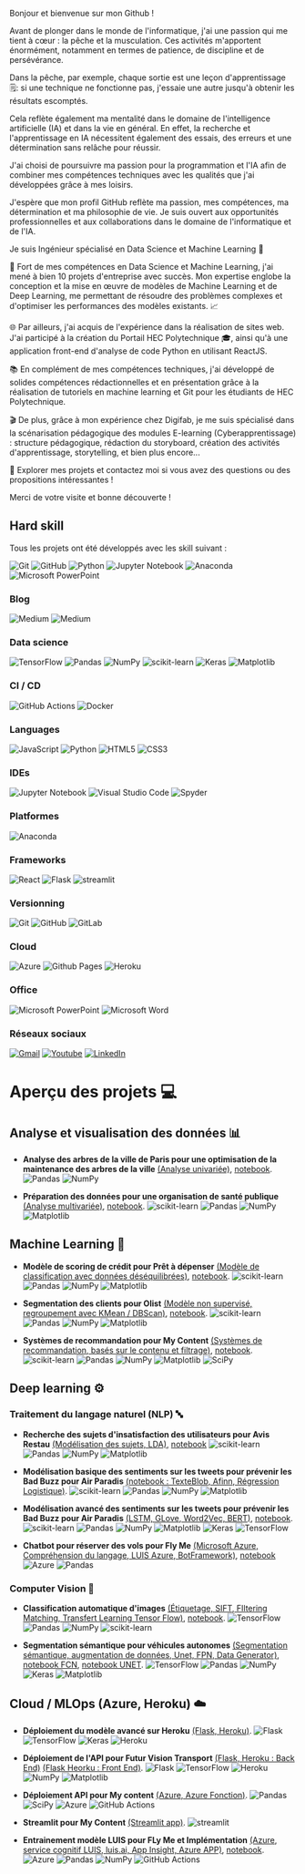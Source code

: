 Bonjour et bienvenue sur mon Github !

Avant de plonger dans le monde de l'informatique, j'ai une passion qui me tient à cœur : la pêche et la musculation. Ces activités m'apportent énormément, notamment en termes de patience, de discipline et de persévérance. 

Dans la pêche, par exemple, chaque sortie est une leçon d'apprentissage 🗒️: si une technique ne fonctionne pas, j'essaie une autre jusqu'à obtenir les résultats escomptés. 

Cela reflète également ma mentalité dans le domaine de l'intelligence artificielle (IA) et dans la vie en général. En effet, la recherche et l'apprentissage en IA nécessitent également des essais, des erreurs et une détermination sans relâche pour réussir.

J'ai choisi de poursuivre ma passion pour la programmation et l'IA afin de combiner mes compétences techniques avec les qualités que j'ai développées grâce à mes loisirs. 

J'espère que mon profil GitHub reflète ma passion, mes compétences, ma détermination et ma philosophie de vie. Je suis ouvert aux opportunités professionnelles et aux collaborations dans le domaine de l'informatique et de l'IA. 

Je suis Ingénieur spécialisé en Data Science et Machine Learning 🤖

🎯 Fort de mes compétences en Data Science et Machine Learning, j'ai mené à bien 10 projets d'entreprise avec succès. Mon expertise englobe la conception et la mise en œuvre de modèles de Machine Learning et de Deep Learning, me permettant de résoudre des problèmes complexes et d'optimiser les performances des modèles existants. 📈

🌐 Par ailleurs, j'ai acquis de l'expérience dans la réalisation de sites web. J'ai participé à la création du Portail HEC Polytechnique 🎓, ainsi qu'à une application front-end d'analyse de code Python en utilisant ReactJS.

📚 En complément de mes compétences techniques, j'ai développé de solides compétences rédactionnelles et en présentation grâce à la réalisation de tutoriels en machine learning et Git pour les étudiants de HEC Polytechnique.

🎬 De plus, grâce à mon expérience chez Digifab, je me suis spécialisé dans la scénarisation pédagogique des modules E-learning (Cyberapprentissage) : structure pédagogique, rédaction du storyboard, création des activités d'apprentissage, storytelling, et bien plus encore... 

🌟 Explorer mes projets et contactez moi si vous avez des questions ou des propositions intéressantes !

Merci de votre visite et bonne découverte !  

## Hard skill

Tous  les  projets  ont été développés  avec  les  skill  suivant  :

![Git](https://img.shields.io/badge/git-%23F05033.svg?style=for-the-badge&logo=git&logoColor=white) ![GitHub](https://img.shields.io/badge/github-%23121011.svg?style=for-the-badge&logo=github&logoColor=white) ![Python](https://img.shields.io/badge/python-3670A0?style=for-the-badge&logo=python&logoColor=ffdd54) ![Jupyter Notebook](https://img.shields.io/badge/jupyter-%23FA0F00.svg?style=for-the-badge&logo=jupyter&logoColor=white) ![Anaconda](https://img.shields.io/badge/Anaconda-%2344A833.svg?style=for-the-badge&logo=anaconda&logoColor=white) ![Microsoft PowerPoint](https://img.shields.io/badge/Microsoft_PowerPoint-B7472A?style=for-the-badge&logo=microsoft-powerpoint&logoColor=white)

### Blog

![Medium](https://img.shields.io/badge/Medium-12100E?style=for-the-badge&logo=medium&logoColor=white) ![Medium](https://img.shields.io/badge/Digifab-79E?style=for-the-badge&logo=digifab&logoColor=white)

### Data science

![TensorFlow](https://img.shields.io/badge/TensorFlow-%23FF6F00.svg?style=for-the-badge&logo=TensorFlow&logoColor=white) ![Pandas](https://img.shields.io/badge/pandas-%23150458.svg?style=for-the-badge&logo=pandas&logoColor=white) ![NumPy](https://img.shields.io/badge/numpy-%23013243.svg?style=for-the-badge&logo=numpy&logoColor=white) ![scikit-learn](https://img.shields.io/badge/scikit--learn-%23F7931E.svg?style=for-the-badge&logo=scikit-learn&logoColor=white) ![Keras](https://img.shields.io/badge/Keras-%23D00000.svg?style=for-the-badge&logo=Keras&logoColor=white)
![Matplotlib](https://img.shields.io/badge/Matplotlib-%23ffffff.svg?style=for-the-badge&logo=Matplotlib&logoColor=black)

  
### CI / CD

![GitHub Actions](https://img.shields.io/badge/github%20actions-%232671E5.svg?style=for-the-badge&logo=githubactions&logoColor=white) ![Docker](https://img.shields.io/badge/docker-%230db7ed.svg?style=for-the-badge&logo=docker&logoColor=white)

### Languages

![JavaScript](https://img.shields.io/badge/javascript-%23323330.svg?style=for-the-badge&logo=javascript&logoColor=%23F7DF1E) ![Python](https://img.shields.io/badge/python-3670A0?style=for-the-badge&logo=python&logoColor=ffdd54) ![HTML5](https://img.shields.io/badge/html5-%23E34F26.svg?style=for-the-badge&logo=html5&logoColor=white) ![CSS3](https://img.shields.io/badge/css3-%231572B6.svg?style=for-the-badge&logo=css3&logoColor=white)

### IDEs

![Jupyter Notebook](https://img.shields.io/badge/jupyter-%23FA0F00.svg?style=for-the-badge&logo=jupyter&logoColor=white) ![Visual Studio Code](https://img.shields.io/badge/Visual%20Studio%20Code-0078d7.svg?style=for-the-badge&logo=visual-studio-code&logoColor=white) ![Spyder](https://img.shields.io/badge/Spyder-838485?style=for-the-badge&logo=spyder%20ide&logoColor=maroon)

### Platformes

![Anaconda](https://img.shields.io/badge/Anaconda-%2344A833.svg?style=for-the-badge&logo=anaconda&logoColor=white)


### Frameworks


![React](https://img.shields.io/badge/react-%2320232a.svg?style=for-the-badge&logo=react&logoColor=%2361DAFB) ![Flask](https://img.shields.io/badge/flask-%23000.svg?style=for-the-badge&logo=flask&logoColor=white) ![streamlit](https://img.shields.io/badge/streamlit-%23000.svg?style=for-the-badge&logo=streamlit&logoColor=white) 

### Versionning

![Git](https://img.shields.io/badge/git-%23F05033.svg?style=for-the-badge&logo=git&logoColor=white) ![GitHub](https://img.shields.io/badge/github-%23121011.svg?style=for-the-badge&logo=github&logoColor=white) ![GitLab](https://img.shields.io/badge/gitlab-%23181717.svg?style=for-the-badge&logo=gitlab&logoColor=white)

### Cloud

 
![Azure](https://img.shields.io/badge/azure-%230072C6.svg?style=for-the-badge&logo=microsoftazure&logoColor=white) ![Github Pages](https://img.shields.io/badge/github%20pages-121013?style=for-the-badge&logo=github&logoColor=white) ![Heroku](https://img.shields.io/badge/heroku-%23430098.svg?style=for-the-badge&logo=heroku&logoColor=white)

### Office

![Microsoft PowerPoint](https://img.shields.io/badge/Microsoft_PowerPoint-B7472A?style=for-the-badge&logo=microsoft-powerpoint&logoColor=white) ![Microsoft Word](https://img.shields.io/badge/Microsoft_Word-2B579A?style=for-the-badge&logo=microsoft-word&logoColor=white)

### Réseaux sociaux
[![Gmail](https://img.shields.io/badge/Gmail-D14836?style=for-the-badge&logo=gmail&logoColor=white)]([https://mail.google.com/mail/?view=cm&fs=1&to=derraz.mohamedreda@gmail.com&su=SUBJECT&body=BODY&bcc=derraz.mohamedreda@gmail.com]]) [![Youtube](https://img.shields.io/badge/YouTube-FF0000?style=for-the-badge&logo=youtube&logoColor=white)](https://www.youtube.com/) [ ![LinkedIn](https://img.shields.io/badge/linkedin-%230077B5.svg?style=for-the-badge&logo=linkedin&logoColor=white)
](https://www.linkedin.com/in/mohamed-r%C3%A9da-derraz-1164a7227/) 

# Aperçu des projets 💻

## Analyse et visualisation des données 📊

- **Analyse des arbres de la ville de Paris pour une optimisation de la maintenance des arbres de la ville** [(Analyse univariée)](https://github.com/reda76/vegetalisation-paris), [notebook](https://nbviewer.org/github/reda76/vegetalisation-paris/blob/main/V%C3%A9g%C3%A9talisation%20Paris.ipynb).
![Pandas](https://img.shields.io/badge/pandas-%23150458.svg?style=for-the-badge&logo=pandas&logoColor=white) ![NumPy](https://img.shields.io/badge/numpy-%23013243.svg?style=for-the-badge&logo=numpy&logoColor=white)

 
- **Préparation des données pour une organisation de santé publique** [(Analyse multivariée)](https://github.com/reda76/sante-publique-france), [notebook](https://nbviewer.org/github/reda76/sante-publique-france/blob/main/Sant%C3%A9%20Publique%20France.ipynb#Pr%C3%A9parer-des-donn%C3%A9es-pour-un-organisme-de-sant%C3%A9-publique).
![scikit-learn](https://img.shields.io/badge/scikit--learn-%23F7931E.svg?style=for-the-badge&logo=scikit-learn&logoColor=white) ![Pandas](https://img.shields.io/badge/pandas-%23150458.svg?style=for-the-badge&logo=pandas&logoColor=white) ![NumPy](https://img.shields.io/badge/numpy-%23013243.svg?style=for-the-badge&logo=numpy&logoColor=white) ![Matplotlib](https://img.shields.io/badge/Matplotlib-%23ffffff.svg?style=for-the-badge&logo=Matplotlib&logoColor=black)

## Machine Learning 🦾

- **Modèle de scoring de crédit pour Prêt à dépenser** [(Modèle de classification avec données déséquilibrées)](https://github.com/reda76/model-scoring), [notebook](https://nbviewer.org/github/reda76/model-scoring/blob/main/Mod%C3%A8le%20de%20scoring%20-%20Pr%C3%AAt%20%C3%A0%20d%C3%A9penser.ipynb).
![scikit-learn](https://img.shields.io/badge/scikit--learn-%23F7931E.svg?style=for-the-badge&logo=scikit-learn&logoColor=white) ![Pandas](https://img.shields.io/badge/pandas-%23150458.svg?style=for-the-badge&logo=pandas&logoColor=white) ![NumPy](https://img.shields.io/badge/numpy-%23013243.svg?style=for-the-badge&logo=numpy&logoColor=white) ![Matplotlib](https://img.shields.io/badge/Matplotlib-%23ffffff.svg?style=for-the-badge&logo=Matplotlib&logoColor=black)

- **Segmentation des clients pour Olist** [(Modèle non supervisé, regroupement avec KMean / DBScan)](https://github.com/reda76/segmentation-clients-olist), [notebook](https://nbviewer.org/github/reda76/segmentation-clients-olist/blob/main/notebook_essais.ipynb).
![scikit-learn](https://img.shields.io/badge/scikit--learn-%23F7931E.svg?style=for-the-badge&logo=scikit-learn&logoColor=white) ![Pandas](https://img.shields.io/badge/pandas-%23150458.svg?style=for-the-badge&logo=pandas&logoColor=white) ![NumPy](https://img.shields.io/badge/numpy-%23013243.svg?style=for-the-badge&logo=numpy&logoColor=white) ![Matplotlib](https://img.shields.io/badge/Matplotlib-%23ffffff.svg?style=for-the-badge&logo=Matplotlib&logoColor=black)

- **Systèmes de recommandation pour My Content** [(Systèmes de recommandation, basés sur le contenu et filtrage)](https://github.com/reda76/my-content-mvp), [notebook](https://nbviewer.org/github/reda76/my-content-mvp/blob/main/Model.ipynb).
![scikit-learn](https://img.shields.io/badge/scikit--learn-%23F7931E.svg?style=for-the-badge&logo=scikit-learn&logoColor=white) ![Pandas](https://img.shields.io/badge/pandas-%23150458.svg?style=for-the-badge&logo=pandas&logoColor=white) ![NumPy](https://img.shields.io/badge/numpy-%23013243.svg?style=for-the-badge&logo=numpy&logoColor=white) ![Matplotlib](https://img.shields.io/badge/Matplotlib-%23ffffff.svg?style=for-the-badge&logo=Matplotlib&logoColor=black) ![SciPy](https://img.shields.io/badge/SciPy-%230C55A5.svg?style=for-the-badge&logo=scipy&logoColor=%white)

## Deep learning ⚙️

### Traitement du langage naturel (NLP) 🔤

- **Recherche des sujets d'insatisfaction des utilisateurs pour Avis Restau** [(Modélisation des sujets, LDA)](https://github.com/reda76/startup-avis-restau), [notebook](https://nbviewer.org/github/reda76/startup-avis-restau/blob/main/NLP.ipynb)
![scikit-learn](https://img.shields.io/badge/scikit--learn-%23F7931E.svg?style=for-the-badge&logo=scikit-learn&logoColor=white) ![Pandas](https://img.shields.io/badge/pandas-%23150458.svg?style=for-the-badge&logo=pandas&logoColor=white) ![NumPy](https://img.shields.io/badge/numpy-%23013243.svg?style=for-the-badge&logo=numpy&logoColor=white) ![Matplotlib](https://img.shields.io/badge/Matplotlib-%23ffffff.svg?style=for-the-badge&logo=Matplotlib&logoColor=black)

- **Modélisation basique des sentiments sur les tweets pour prévenir les Bad Buzz pour Air Paradis** [(notebook : TexteBlob, Afinn, Régression Logistique)](https://nbviewer.org/github/reda76/air-paradis-NLP/blob/main/modele_base.ipynb).
![scikit-learn](https://img.shields.io/badge/scikit--learn-%23F7931E.svg?style=for-the-badge&logo=scikit-learn&logoColor=white) ![Pandas](https://img.shields.io/badge/pandas-%23150458.svg?style=for-the-badge&logo=pandas&logoColor=white) ![NumPy](https://img.shields.io/badge/numpy-%23013243.svg?style=for-the-badge&logo=numpy&logoColor=white) ![Matplotlib](https://img.shields.io/badge/Matplotlib-%23ffffff.svg?style=for-the-badge&logo=Matplotlib&logoColor=black) 

- **Modélisation avancé des sentiments sur les tweets pour prévenir les Bad Buzz pour Air Paradis** [(LSTM, GLove, Word2Vec, BERT)](https://github.com/reda76/air-paradis-NLP), [notebook](https://nbviewer.org/github/reda76/air-paradis-NLP/blob/main/modele_avance.ipynb).
![scikit-learn](https://img.shields.io/badge/scikit--learn-%23F7931E.svg?style=for-the-badge&logo=scikit-learn&logoColor=white) ![Pandas](https://img.shields.io/badge/pandas-%23150458.svg?style=for-the-badge&logo=pandas&logoColor=white) ![NumPy](https://img.shields.io/badge/numpy-%23013243.svg?style=for-the-badge&logo=numpy&logoColor=white) ![Matplotlib](https://img.shields.io/badge/Matplotlib-%23ffffff.svg?style=for-the-badge&logo=Matplotlib&logoColor=black) ![Keras](https://img.shields.io/badge/Keras-%23D00000.svg?style=for-the-badge&logo=Keras&logoColor=white) ![TensorFlow](https://img.shields.io/badge/TensorFlow-%23FF6F00.svg?style=for-the-badge&logo=TensorFlow&logoColor=white)

- **Chatbot pour réserver des vols pour Fly Me** [(Microsoft Azure, Compréhension du langage, LUIS Azure, BotFramework)](https://github.com/reda76/fly-me), [notebook](https://nbviewer.org/github/reda76/fly-me/blob/main/LUIS.ipynb)
![Azure](https://img.shields.io/badge/azure-%230072C6.svg?style=for-the-badge&logo=microsoftazure&logoColor=white) ![Pandas](https://img.shields.io/badge/pandas-%23150458.svg?style=for-the-badge&logo=pandas&logoColor=white)

### Computer Vision 🎥

- **Classification automatique d'images** [(Étiquetage, SIFT, FIltering Matching, Transfert Learning Tensor Flow)](https://github.com/reda76/startup-avis-restau), [notebook](https://nbviewer.org/github/reda76/startup-avis-restau/blob/main/CV.ipynb).
![TensorFlow](https://img.shields.io/badge/TensorFlow-%23FF6F00.svg?style=for-the-badge&logo=TensorFlow&logoColor=white) ![Pandas](https://img.shields.io/badge/pandas-%23150458.svg?style=for-the-badge&logo=pandas&logoColor=white) ![NumPy](https://img.shields.io/badge/numpy-%23013243.svg?style=for-the-badge&logo=numpy&logoColor=white) ![scikit-learn](https://img.shields.io/badge/scikit--learn-%23F7931E.svg?style=for-the-badge&logo=scikit-learn&logoColor=white)


- **Segmentation sémantique pour véhicules autonomes** [(Segmentation sémantique, augmentation de données, Unet, FPN, Data Generator)](https://github.com/reda76/future-vision-transport), [notebook FCN](https://nbviewer.org/github/reda76/future-vision-transport/blob/main/FCN.ipynb), [notebook UNET](https://nbviewer.org/github/reda76/future-vision-transport/blob/main/Unets.ipynb).
![TensorFlow](https://img.shields.io/badge/TensorFlow-%23FF6F00.svg?style=for-the-badge&logo=TensorFlow&logoColor=white) ![Pandas](https://img.shields.io/badge/pandas-%23150458.svg?style=for-the-badge&logo=pandas&logoColor=white) ![NumPy](https://img.shields.io/badge/numpy-%23013243.svg?style=for-the-badge&logo=numpy&logoColor=white) ![Keras](https://img.shields.io/badge/Keras-%23D00000.svg?style=for-the-badge&logo=Keras&logoColor=white)  ![Matplotlib](https://img.shields.io/badge/Matplotlib-%23ffffff.svg?style=for-the-badge&logo=Matplotlib&logoColor=black)

## Cloud / MLOps (Azure, Heroku) ☁️

- **Déploiement du modèle avancé sur Heroku** [(Flask, Heroku)](https://github.com/reda76/air-paradis-NLP-flask).
![Flask](https://img.shields.io/badge/flask-%23000.svg?style=for-the-badge&logo=flask&logoColor=white) ![TensorFlow](https://img.shields.io/badge/TensorFlow-%23FF6F00.svg?style=for-the-badge&logo=TensorFlow&logoColor=white) ![Keras](https://img.shields.io/badge/Keras-%23D00000.svg?style=for-the-badge&logo=Keras&logoColor=white)  ![Heroku](https://img.shields.io/badge/heroku-%23430098.svg?style=for-the-badge&logo=heroku&logoColor=white)

- **Déploiement de l'API pour Futur Vision Transport** [(Flask, Heroku : Back End)](https://github.com/reda76/futur-vision-transport-back) [(Flask Heorku : Front End)](https://github.com/reda76/future-vision-transport-front).
![Flask](https://img.shields.io/badge/flask-%23000.svg?style=for-the-badge&logo=flask&logoColor=white) ![TensorFlow](https://img.shields.io/badge/TensorFlow-%23FF6F00.svg?style=for-the-badge&logo=TensorFlow&logoColor=white)  ![Heroku](https://img.shields.io/badge/heroku-%23430098.svg?style=for-the-badge&logo=heroku&logoColor=white) ![NumPy](https://img.shields.io/badge/numpy-%23013243.svg?style=for-the-badge&logo=numpy&logoColor=white)  ![Matplotlib](https://img.shields.io/badge/Matplotlib-%23ffffff.svg?style=for-the-badge&logo=Matplotlib&logoColor=black)

- **Déploiement API pour My content** [(Azure, Azure Fonction)](https://github.com/reda76/my-content-mvp-azure-fonction).
![Pandas](https://img.shields.io/badge/pandas-%23150458.svg?style=for-the-badge&logo=pandas&logoColor=white) ![SciPy](https://img.shields.io/badge/SciPy-%230C55A5.svg?style=for-the-badge&logo=scipy&logoColor=%white) ![Azure](https://img.shields.io/badge/azure-%230072C6.svg?style=for-the-badge&logo=microsoftazure&logoColor=white) ![GitHub Actions](https://img.shields.io/badge/github%20actions-%232671E5.svg?style=for-the-badge&logo=githubactions&logoColor=white)

- **Streamlit pour My Content** [(Streamlit app)](https://github.com/reda76/my-content-mvp-streamlit).
![streamlit](https://img.shields.io/badge/streamlit-%23000.svg?style=for-the-badge&logo=streamlit&logoColor=white)

- **Entrainement modèle LUIS pour FLy Me et Implémentation** [(Azure, service cognitif LUIS, luis.ai, App Insight, Azure APP)](https://github.com/reda76/fly-me-python-bot-azure), [notebook](https://nbviewer.org/github/reda76/fly-me/blob/main/LUIS_production.ipynb).
![Azure](https://img.shields.io/badge/azure-%230072C6.svg?style=for-the-badge&logo=microsoftazure&logoColor=white) ![Pandas](https://img.shields.io/badge/pandas-%23150458.svg?style=for-the-badge&logo=pandas&logoColor=white) ![NumPy](https://img.shields.io/badge/numpy-%23013243.svg?style=for-the-badge&logo=numpy&logoColor=white) ![GitHub Actions](https://img.shields.io/badge/github%20actions-%232671E5.svg?style=for-the-badge&logo=githubactions&logoColor=white)
